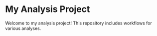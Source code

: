 # My Analysis Project

Welcome to my analysis project! This repository includes workflows for various analyses.

